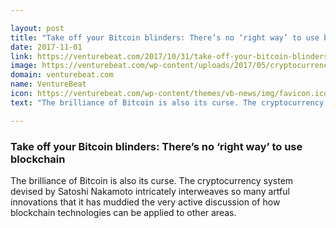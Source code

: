 ```yaml
---

layout: post
title: "Take off your Bitcoin blinders: There’s no ‘right way’ to use blockchain"
date: 2017-11-01
link: https://venturebeat.com/2017/10/31/take-off-your-bitcoin-blinders-theres-no-right-way-to-use-blockchain/
image: https://venturebeat.com/wp-content/uploads/2017/05/cryptocurrency.jpg?fit=780%2C498&strip=all
domain: venturebeat.com
name: VentureBeat
icon: https://venturebeat.com/wp-content/themes/vb-news/img/favicon.ico
text: "The brilliance of Bitcoin is also its curse. The cryptocurrency system devised by Satoshi Nakamoto intricately interweaves so many artful innovations that it has muddied the very active discussion of how blockchain technologies can be applied to other areas."

---
```


### Take off your Bitcoin blinders: There’s no ‘right way’ to use blockchain

The brilliance of Bitcoin is also its curse. The cryptocurrency system devised by Satoshi Nakamoto intricately interweaves so many artful innovations that it has muddied the very active discussion of how blockchain technologies can be applied to other areas.